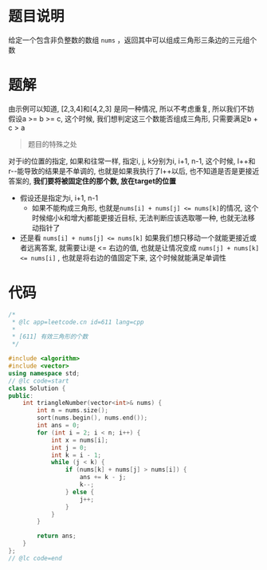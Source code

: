 # 题目说明

给定一个包含非负整数的数组 `nums` ，返回其中可以组成三角形三条边的三元组个数

# 题解

由示例可以知道, \[2,3,4]和\[4,2,3] 是同一种情况, 所以不考虑重复, 所以我们不妨假设a >= b >= c, 这个时候, 我们想判定这三个数能否组成三角形, 只需要满足b + c > a

> 题目的特殊之处

对于i的位置的指定, 如果和往常一样, 指定i, j, k分别为i, i+1, n-1, 这个时候, l++和r--能导致的结果是不单调的, 也就是如果我执行了l++以后, 也不知道是否是更接近答案的, **我们要将被固定住的那个数, 放在target的位置**
- 假设还是指定为i, i+1, n-1
    - 如果不能构成三角形, 也就是`nums[i] + nums[j] <= nums[k]`的情况, 这个时候缩小k和增大j都能更接近目标, 无法判断应该选取哪一种, 也就无法移动指针了
- 还是看 `nums[i] + nums[j] <= nums[k]` 如果我们想只移动一个就能更接近或者远离答案, 就需要让i是 <= 右边的值, 也就是让情况变成 `nums[j] + nums[k] <= nums[i]` , 也就是将右边的值固定下来, 这个时候就能满足单调性

# 代码

```cpp
/*
 * @lc app=leetcode.cn id=611 lang=cpp
 *
 * [611] 有效三角形的个数
 */

#include <algorithm>
#include <vector>
using namespace std;
// @lc code=start
class Solution {
public:
    int triangleNumber(vector<int>& nums) {
        int n = nums.size();
        sort(nums.begin(), nums.end());
        int ans = 0;
        for (int i = 2; i < n; i++) {
            int x = nums[i];
            int j = 0;
            int k = i - 1;
            while (j < k) {
                if (nums[k] + nums[j] > nums[i]) {
                    ans += k - j;
                    k--;
                } else {
                    j++;
                }
            }
        }

        return ans;
    }
};
// @lc code=end
```